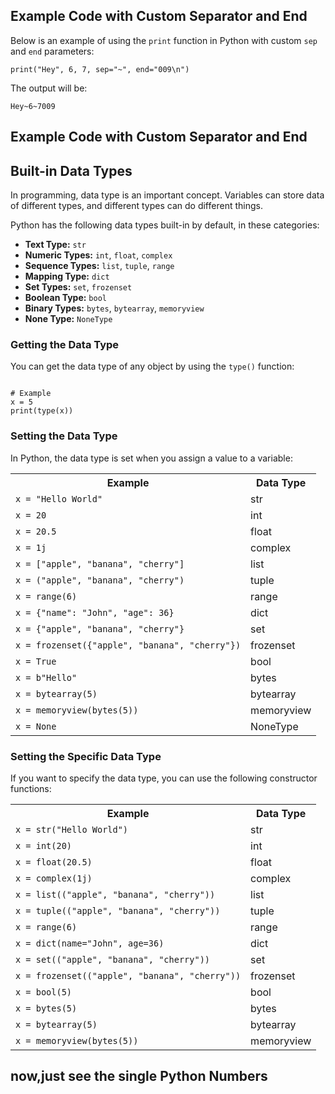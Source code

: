 <h2>Example Code with Custom Separator and End</h2>
<p>Below is an example of using the <code>print</code> function in Python with custom <code>sep</code> and <code>end</code> parameters:</p>
<pre><code>print("Hey", 6, 7, sep="~", end="009\n")</code></pre>
<p>The output will be:</p>
<pre><code>Hey~6~7009</code></pre>

<h2>Example Code with Custom Separator and End</h2>


<h2>Built-in Data Types</h2>
<p>In programming, data type is an important concept. Variables can store data of different types, and different types can do different things.</p>
<p>Python has the following data types built-in by default, in these categories:</p>
<ul>
    <li><strong>Text Type:</strong> <code>str</code></li>
    <li><strong>Numeric Types:</strong> <code>int</code>, <code>float</code>, <code>complex</code></li>
    <li><strong>Sequence Types:</strong> <code>list</code>, <code>tuple</code>, <code>range</code></li>
    <li><strong>Mapping Type:</strong> <code>dict</code></li>
    <li><strong>Set Types:</strong> <code>set</code>, <code>frozenset</code></li>
    <li><strong>Boolean Type:</strong> <code>bool</code></li>
    <li><strong>Binary Types:</strong> <code>bytes</code>, <code>bytearray</code>, <code>memoryview</code></li>
    <li><strong>None Type:</strong> <code>NoneType</code></li>
</ul>
<h3>Getting the Data Type</h3>
<p>You can get the data type of any object by using the <code>type()</code> function:</p>
<pre><code>
# Example
x = 5
print(type(x))
</code></pre>

<h3>Setting the Data Type</h3>
<p>In Python, the data type is set when you assign a value to a variable:</p>
<table>
    <tr>
        <th>Example</th>
        <th>Data Type</th>
    </tr>
    <tr>
        <td><code>x = "Hello World"</code></td>
        <td>str</td>
    </tr>
    <tr>
        <td><code>x = 20</code></td>
        <td>int</td>
    </tr>
    <tr>
        <td><code>x = 20.5</code></td>
        <td>float</td>
    </tr>
    <tr>
        <td><code>x = 1j</code></td>
        <td>complex</td>
    </tr>
    <tr>
        <td><code>x = ["apple", "banana", "cherry"]</code></td>
        <td>list</td>
    </tr>
    <tr>
        <td><code>x = ("apple", "banana", "cherry")</code></td>
        <td>tuple</td>
    </tr>
    <tr>
        <td><code>x = range(6)</code></td>
        <td>range</td>
    </tr>
    <tr>
        <td><code>x = {"name": "John", "age": 36}</code></td>
        <td>dict</td>
    </tr>
    <tr>
        <td><code>x = {"apple", "banana", "cherry"}</code></td>
        <td>set</td>
    </tr>
    <tr>
        <td><code>x = frozenset({"apple", "banana", "cherry"})</code></td>
        <td>frozenset</td>
    </tr>
    <tr>
        <td><code>x = True</code></td>
        <td>bool</td>
    </tr>
    <tr>
        <td><code>x = b"Hello"</code></td>
        <td>bytes</td>
    </tr>
    <tr>
        <td><code>x = bytearray(5)</code></td>
        <td>bytearray</td>
    </tr>
    <tr>
        <td><code>x = memoryview(bytes(5))</code></td>
        <td>memoryview</td>
    </tr>
    <tr>
        <td><code>x = None</code></td>
        <td>NoneType</td>
    </tr>
</table>

<h3>Setting the Specific Data Type</h3>
<p>If you want to specify the data type, you can use the following constructor functions:</p>
<table>
    <tr>
        <th>Example</th>
        <th>Data Type</th>
    </tr>
    <tr>
        <td><code>x = str("Hello World")</code></td>
        <td>str</td>
    </tr>
    <tr>
        <td><code>x = int(20)</code></td>
        <td>int</td>
    </tr>
    <tr>
        <td><code>x = float(20.5)</code></td>
        <td>float</td>
    </tr>
    <tr>
        <td><code>x = complex(1j)</code></td>
        <td>complex</td>
    </tr>
    <tr>
        <td><code>x = list(("apple", "banana", "cherry"))</code></td>
        <td>list</td>
    </tr>
    <tr>
        <td><code>x = tuple(("apple", "banana", "cherry"))</code></td>
        <td>tuple</td>
    </tr>
    <tr>
        <td><code>x = range(6)</code></td>
        <td>range</td>
    </tr>
    <tr>
        <td><code>x = dict(name="John", age=36)</code></td>
        <td>dict</td>
    </tr>
    <tr>
        <td><code>x = set(("apple", "banana", "cherry"))</code></td>
        <td>set</td>
    </tr>
    <tr>
        <td><code>x = frozenset(("apple", "banana", "cherry"))</code></td>
        <td>frozenset</td>
    </tr>
    <tr>
        <td><code>x = bool(5)</code></td>
        <td>bool</td>
    </tr>
    <tr>
        <td><code>x = bytes(5)</code></td>
        <td>bytes</td>
    </tr>
    <tr>
        <td><code>x = bytearray(5)</code></td>
        <td>bytearray</td>
    </tr>
    <tr>
        <td><code>x = memoryview(bytes(5))</code></td>
        <td>memoryview</td>
    </tr>
</table>


<h2>now,just see the single Python Numbers </h2>
